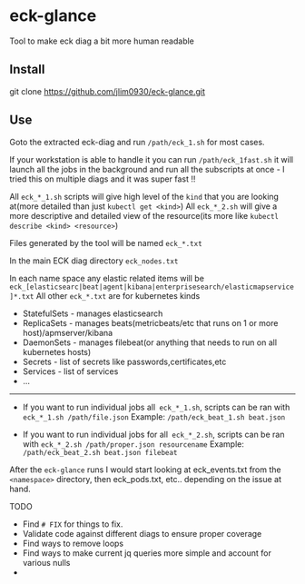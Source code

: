 # eck-glance
Tool to make eck diag a bit more human readable

## Install
git clone https://github.com/jlim0930/eck-glance.git

## Use
Goto the extracted eck-diag and run `/path/eck_1.sh` for most cases.

If your workstation is able to handle it you can run `/path/eck_1fast.sh` it will launch all the jobs in the background and run all the subscripts at once - I tried this on multiple diags and it was super fast !!

All `eck_*_1.sh` scripts will give high level of the `kind` that you are looking at(more detailed than just `kubectl get <kind>`)
All `eck_*_2.sh` will give a more descriptive and detailed view of the resource(its more like `kubectl describe <kind> <resource>`)

Files generated by the tool will be named `eck_*.txt`

In the main ECK diag directory `eck_nodes.txt`

In each name space any elastic related items will be `eck_[elasticsearc|beat|agent|kibana|enterprisesearch/elasticmapservice]*.txt`
All other `eck_*.txt` are for kubernetes kinds

- StatefulSets - manages elasticsearch
- ReplicaSets - manages beats(metricbeats/etc that runs on 1 or more host)/apmserver/kibana
- DaemonSets - manages filebeat(or anything that needs to run on all kubernetes hosts)
- Secrets - list of secrets like passwords,certificates,etc
- Services - list of services
- ...

---

* If you want to run individual jobs all` eck_*_1.sh`, scripts can be ran with `eck_*_1.sh /path/file.json`
  Example: `/path/eck_beat_1.sh beat.json`

* If you want to run individual jobs for all` eck_*_2.sh`, scripts can be ran with `eck_*_2.sh /path/proper.json resourcename`
  Example: `/path/eck_beat_2.sh beat.json filebeat`
  

After the `eck-glance` runs I would start looking at eck_events.txt from the `<namespace>` directory, then eck_pods.txt, etc.. depending on the issue at hand.


TODO

* Find `# FIX` for things to fix.
* Validate code against different diags to ensure proper coverage
* Find ways to remove loops
* Find ways to make current jq queries more simple and account for various nulls
* 
